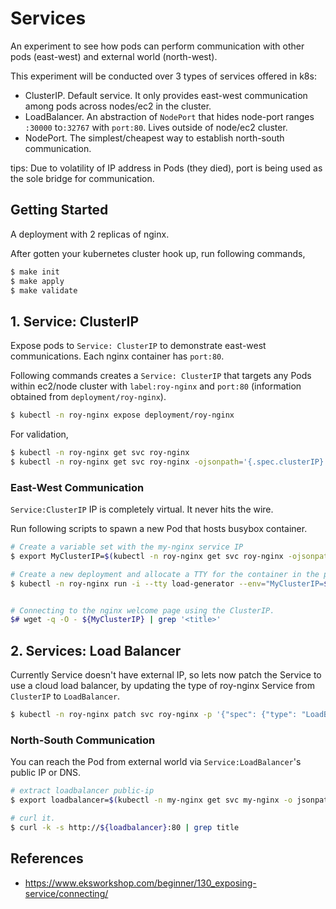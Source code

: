 # Services

An experiment to see how pods can perform communication with other pods (east-west) and external world (north-west). 

This experiment will be conducted over 3 types of services offered in k8s:

- ClusterIP. Default service. It only provides east-west communication among pods across nodes/ec2 in the cluster.
- LoadBalancer. An abstraction of `NodePort` that hides node-port ranges `:30000` to`:32767` with `port:80`. Lives outside of node/ec2 cluster.
- NodePort. The simplest/cheapest way to establish north-south communication.

tips: Due to volatility of IP address in Pods (they died), port is being used as the sole bridge for communication.

## Getting Started

A deployment with 2 replicas of nginx.

After gotten your kubernetes cluster hook up, run following commands,

```sh
$ make init
$ make apply
$ make validate
```

## 1. Service: ClusterIP

Expose pods to `Service: ClusterIP` to demonstrate east-west communications. Each nginx container has `port:80`.


Following commands creates a `Service: ClusterIP` that targets any Pods within ec2/node cluster with `label:roy-nginx` and `port:80` (information obtained from `deployment/roy-nginx`).

```sh
$ kubectl -n roy-nginx expose deployment/roy-nginx
```


For validation,
```sh
$ kubectl -n roy-nginx get svc roy-nginx
$ kubectl -n roy-nginx get svc roy-nginx -ojsonpath='{.spec.clusterIP}'
```


### East-West Communication

`Service:ClusterIP` IP is completely virtual. It never hits the wire.

Run following scripts to spawn a new Pod that hosts busybox container.
```sh
# Create a variable set with the my-nginx service IP
$ export MyClusterIP=$(kubectl -n roy-nginx get svc roy-nginx -ojsonpath='{.spec.clusterIP}')

# Create a new deployment and allocate a TTY for the container in the pod
$ kubectl -n roy-nginx run -i --tty load-generator --env="MyClusterIP=${MyClusterIP}" --image=busybox /bin/sh


# Connecting to the nginx welcome page using the ClusterIP.
$# wget -q -O - ${MyClusterIP} | grep '<title>'
```


## 2. Services: Load Balancer

Currently Service doesn't have external IP, so lets now patch the Service to use a cloud load balancer, by updating the type of roy-nginx Service from `ClusterIP` to `LoadBalancer`.


```sh
$ kubectl -n roy-nginx patch svc roy-nginx -p '{"spec": {"type": "LoadBalancer"}}'
```

### North-South Communication

You can reach the Pod from external world via `Service:LoadBalancer`'s public IP or DNS.

```sh
# extract loadbalancer public-ip
$ export loadbalancer=$(kubectl -n my-nginx get svc my-nginx -o jsonpath='{.status.loadBalancer.ingress[*].hostname}')

# curl it.
$ curl -k -s http://${loadbalancer}:80 | grep title
```

## References
- https://www.eksworkshop.com/beginner/130_exposing-service/connecting/
